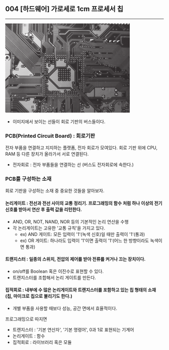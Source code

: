 ## 004 [하드웨어] 가로세로 1cm 프로세서 칩

---

![회로 기판의 버스들](../../image/01-08.png)
- 이미지에서 보이는 선들이 회로 기판의 버스들이다.

### PCB(Printed Circuit Board) : 회로기판
전자 부품을 연결하고 지지하는 플랫폼, 전자 회로가 모여있다. 회로 기판 위에 CPU, RAM 등 다른 장치가 올라가서 서로 연결된다.
- 전자회로 : 전자 부품들을 연결하는 선 (버스도 전자회로에 속한다.)

### PCB를 구성하는 소재
회로 기판을 구성하는 소재 중 중요한 것들을 알아보자.

#### 논리게이트 : 전선과 전선 사이의 교통 정리기. 프로그래밍의 함수 처럼 하나 이상의 전기 신호를 받아서 연산 후 출력 값을 리턴한다.
- AND, OR, NOT, NAND, NOR 등의 기본적인 논리 연산을 수행
- 각 논리게이트는 고유한 '교통 규칙'을 가지고 있다.
  - ex) AND 게이트: 모든 입력이 '1'(녹색 신호)일 때만 출력이 '1'(통과)
  - ex) OR 게이트: 하나라도 입력이 '1'이면 출력이 '1'(어느 한 방향이라도 녹색이면 통과)

#### 트랜지스터 : 일종의 스위치, 전압의 제어를 받아 전류를 켜거나 끄는 장치이다.
- on/off를 Boolean 혹은 이진수로 표현할 수 있다.
- 트랜지스터를 조합해서 논리 게이트를 만든다.

#### 집적회로 : 내부에 수 많은 논리게이트와 트랜지스터를 포함하고 있는 칩 형태의 소재 (칩, 마이크로 칩으로 불리기도 한다.)
- 개별 부품을 사용할 때보다 성능, 공간 면에서 효율적이다.

프로그래밍으로 따지면 
- 트랜지스터 : '기본 연산자', '기본 명령어', 0과 1로 표현되는 기계어
- 논리게이트 : 함수
- 집적회로 : 라이브러리 혹은 모듈